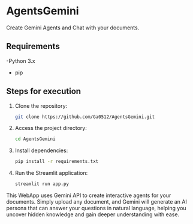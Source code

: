 # AgentsGemini
 Create Gemini Agents and Chat with your documents.

## Requirements

-Python 3.x
- pip

## Steps for execution

1. Clone the repository:
    ```bash
    git clone https://github.com/Ga0512/AgentsGemini.git
    ```
2. Access the project directory:
    ```bash
    cd AgentsGemini
    ```
3. Install dependencies:
    ```bash
    pip install -r requirements.txt
    ```
4. Run the Streamlit application:
    ```bash
    streamlit run app.py
    ```

This WebApp uses Gemini API to create interactive agents for your documents. Simply upload any document, and Gemini will generate an AI persona that can answer your questions in natural language, helping you uncover hidden knowledge and gain deeper understanding with ease.
